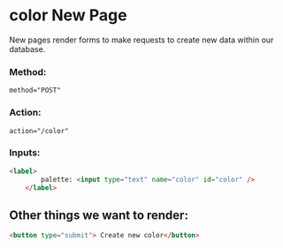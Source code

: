 # color New Page

New pages render forms to make requests to create new data within our database.

### Method:
```
method="POST"
```
### Action:
```
action="/color"
```
### Inputs:
```html
<label>
        palette: <input type="text" name="color" id="color" />
    </label>
```
## Other things we want to render:
```html
<button type="submit"> Create new color</button>
```